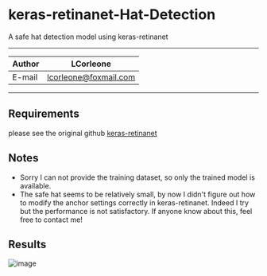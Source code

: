
keras-retinanet-Hat-Detection
======
A safe hat detection model using keras-retinanet

****
	
|Author|LCorleone|
|---|---
|E-mail|lcorleone@foxmail.com


****

## Requirements
please see the original github [keras-retinanet](https://github.com/fizyr/keras-retinanet)  

## Notes
* Sorry I can not provide the training dataset, so only the trained model is available.
* The safe hat seems to be relatively small, by now I didn't figure out how to modify the anchor settings correctly in keras-retinanet. Indeed I try but the performance is not satisfactory. If anyone know about this, feel free to contact me!

## Results
![image](https://github.com/LCorleone/keras-retinanet-Hat-Detection/blob/master/results/video1-20180724_VID_20180724_120103_360.jpg)